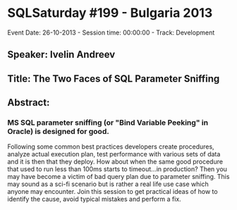 # SQLSaturday #199 - Bulgaria 2013
Event Date: 26-10-2013 - Session time: 00:00:00 - Track: Development
## Speaker: Ivelin Andreev
## Title: The Two Faces of SQL Parameter Sniffing
## Abstract:
### MS SQL parameter sniffing (or "Bind Variable Peeking" in Oracle) is designed for good. 
Following some common best practices developers create procedures, analyze actual execution plan, test performance with various sets of data and it is then that they deploy. How about when the same good  procedure that used to run less than 100ms starts to timeout...in production? Then you may have become a victim of bad query plan due to parameter sniffing.
This may sound as a sci-fi scenario but is rather a real life use case which anyone may encounter. Join this session to get practical ideas of how to identify the cause, avoid typical mistakes and perform a fix.

